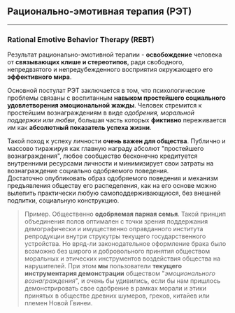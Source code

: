 ## Рационально-эмотивная терапия (РЭТ)
---
### Rational Emotive Behavior Therapy (REBT)

Результат рационально-эмотивной терапии - **освобождение** человека от **связывающих клише и стереотипов**, ради свободного, непредвзятого и непредубежденного восприятия окружающего его **эффективного мира**. 

Основной постулат РЭТ заключается в том, что психологические проблемы связаны с воспитанным **навыком простейшего социального удовлетворения эмоциональной жажды**. Человек стремится к простейшим вознаграждениям в виде _одобрения, моральной поддержки или любви_, большая часть которых **фиктивно** переживается им как **абсолютный показатель успеха жизни**.

Такой поход к успеху личности **очень важен для общества**. Публично и массово тиражируя как главную награду абсолют "простейшего вознаграждения", любое сообщество бесконечно кредитуется внутренними ресурсами личности и минимизирует свои затраты на вознаграждение социально одобряемого поведения.  
Достаточно опубликовать образ одобряемого поведения и механизм предъявления обществу его распеделения, как на его основе можно вылепить практически любую самоподдерживающуюся, без внешней подпитки, социальную конструкцию.

> Пример. Общественно **одобряемая парная семья**. Такой принцип объединения полов оптимален с точки зрения поддержания демографически и имущественно оправданного института репродукции внутри струкутры текущего государственного устройства. Но вряд-ли законодательное оформление брака было возможно без широго и добровольного принятия обществом моральных и этических инструментов воздействия общества на нарушителей. При этом **мы** пользователи **текущего инструментария демонстрации** обществом "_эмоционального вознаграждения_", и очень бы удивились, если бы нам пришлось демонстрировать свое одобрение в рамках морали и этики принятых в обществе древних шумеров, греков, китайев или племен Новой Гвинеи. 

